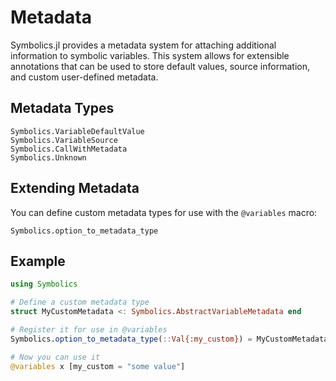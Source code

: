 # Metadata

Symbolics.jl provides a metadata system for attaching additional information to symbolic variables. This system allows for extensible annotations that can be used to store default values, source information, and custom user-defined metadata.

## Metadata Types

```@docs
Symbolics.VariableDefaultValue
Symbolics.VariableSource
Symbolics.CallWithMetadata
Symbolics.Unknown
```

## Extending Metadata

You can define custom metadata types for use with the `@variables` macro:

```@docs
Symbolics.option_to_metadata_type
```

## Example

```julia
using Symbolics

# Define a custom metadata type
struct MyCustomMetadata <: Symbolics.AbstractVariableMetadata end

# Register it for use in @variables
Symbolics.option_to_metadata_type(::Val{:my_custom}) = MyCustomMetadata

# Now you can use it
@variables x [my_custom = "some value"]
```